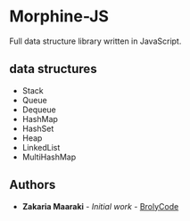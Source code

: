 # Morphine-JS

Full data structure library written in JavaScript.

## data structures
* Stack
* Queue
* Dequeue
* HashMap
* HashSet
* Heap
* LinkedList
* MultiHashMap


## Authors

* **Zakaria Maaraki** - *Initial work* - [BrolyCode](https://github.com/BrolyCode)

